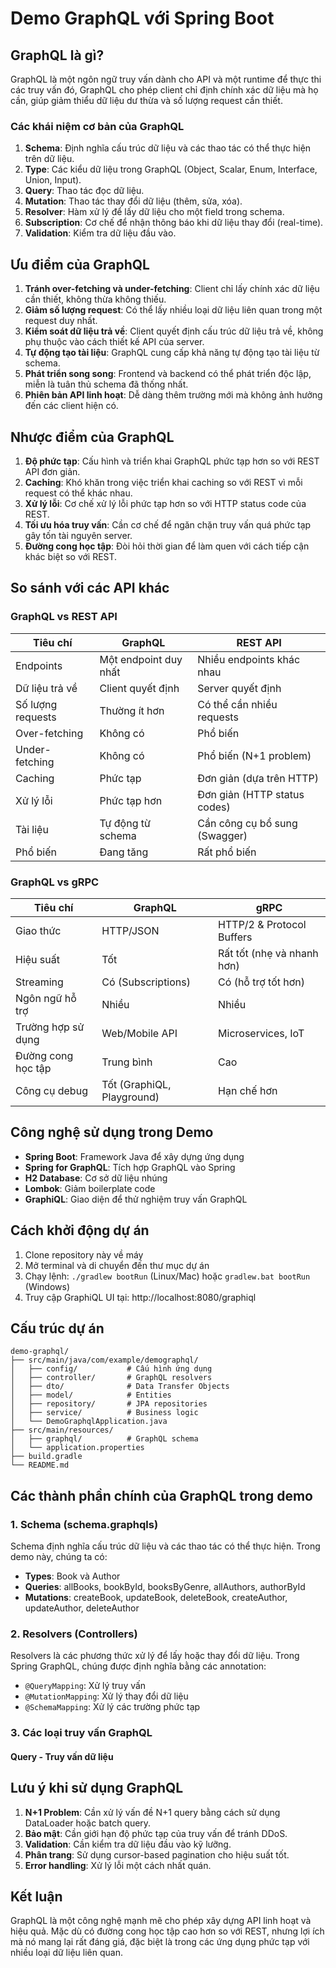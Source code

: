 # Demo GraphQL với Spring Boot

## GraphQL là gì?

GraphQL là một ngôn ngữ truy vấn dành cho API và một runtime để thực thi các truy vấn đó, GraphQL cho phép client chỉ định chính xác dữ liệu mà họ cần, giúp giảm thiểu dữ liệu dư thừa và số lượng request cần thiết.

### Các khái niệm cơ bản của GraphQL

1. **Schema**: Định nghĩa cấu trúc dữ liệu và các thao tác có thể thực hiện trên dữ liệu.
2. **Type**: Các kiểu dữ liệu trong GraphQL (Object, Scalar, Enum, Interface, Union, Input).
3. **Query**: Thao tác đọc dữ liệu.
4. **Mutation**: Thao tác thay đổi dữ liệu (thêm, sửa, xóa).
5. **Resolver**: Hàm xử lý để lấy dữ liệu cho một field trong schema.
6. **Subscription**: Cơ chế để nhận thông báo khi dữ liệu thay đổi (real-time).
7. **Validation**: Kiểm tra dữ liệu đầu vào.

## Ưu điểm của GraphQL

1. **Tránh over-fetching và under-fetching**: Client chỉ lấy chính xác dữ liệu cần thiết, không thừa không thiếu.
2. **Giảm số lượng request**: Có thể lấy nhiều loại dữ liệu liên quan trong một request duy nhất.
3. **Kiểm soát dữ liệu trả về**: Client quyết định cấu trúc dữ liệu trả về, không phụ thuộc vào cách thiết kế API của server.
4. **Tự động tạo tài liệu**: GraphQL cung cấp khả năng tự động tạo tài liệu từ schema.
5. **Phát triển song song**: Frontend và backend có thể phát triển độc lập, miễn là tuân thủ schema đã thống nhất.
6. **Phiên bản API linh hoạt**: Dễ dàng thêm trường mới mà không ảnh hưởng đến các client hiện có.

## Nhược điểm của GraphQL

1. **Độ phức tạp**: Cấu hình và triển khai GraphQL phức tạp hơn so với REST API đơn giản.
2. **Caching**: Khó khăn trong việc triển khai caching so với REST vì mỗi request có thể khác nhau.
3. **Xử lý lỗi**: Cơ chế xử lý lỗi phức tạp hơn so với HTTP status code của REST.
4. **Tối ưu hóa truy vấn**: Cần cơ chế để ngăn chặn truy vấn quá phức tạp gây tốn tài nguyên server.
5. **Đường cong học tập**: Đòi hỏi thời gian để làm quen với cách tiếp cận khác biệt so với REST.

## So sánh với các API khác

### GraphQL vs REST API

| Tiêu chí | GraphQL | REST API |
|----------|---------|----------|
| Endpoints | Một endpoint duy nhất | Nhiều endpoints khác nhau |
| Dữ liệu trả về | Client quyết định | Server quyết định |
| Số lượng requests | Thường ít hơn | Có thể cần nhiều requests |
| Over-fetching | Không có | Phổ biến |
| Under-fetching | Không có | Phổ biến (N+1 problem) |
| Caching | Phức tạp | Đơn giản (dựa trên HTTP) |
| Xử lý lỗi | Phức tạp hơn | Đơn giản (HTTP status codes) |
| Tài liệu | Tự động từ schema | Cần công cụ bổ sung (Swagger) |
| Phổ biến | Đang tăng | Rất phổ biến |

### GraphQL vs gRPC

| Tiêu chí | GraphQL | gRPC |
|----------|---------|------|
| Giao thức | HTTP/JSON | HTTP/2 & Protocol Buffers |
| Hiệu suất | Tốt | Rất tốt (nhẹ và nhanh hơn) |
| Streaming | Có (Subscriptions) | Có (hỗ trợ tốt hơn) |
| Ngôn ngữ hỗ trợ | Nhiều | Nhiều |
| Trường hợp sử dụng | Web/Mobile API | Microservices, IoT |
| Đường cong học tập | Trung bình | Cao |
| Công cụ debug | Tốt (GraphiQL, Playground) | Hạn chế hơn |

## Công nghệ sử dụng trong Demo

- **Spring Boot**: Framework Java để xây dựng ứng dụng
- **Spring for GraphQL**: Tích hợp GraphQL vào Spring
- **H2 Database**: Cơ sở dữ liệu nhúng
- **Lombok**: Giảm boilerplate code
- **GraphiQL**: Giao diện để thử nghiệm truy vấn GraphQL

## Cách khởi động dự án

1. Clone repository này về máy
2. Mở terminal và di chuyển đến thư mục dự án
3. Chạy lệnh: `./gradlew bootRun` (Linux/Mac) hoặc `gradlew.bat bootRun` (Windows)
4. Truy cập GraphiQL UI tại: http://localhost:8080/graphiql

## Cấu trúc dự án

```
demo-graphql/
├── src/main/java/com/example/demographql/
│   ├── config/           # Cấu hình ứng dụng
│   ├── controller/       # GraphQL resolvers
│   ├── dto/              # Data Transfer Objects
│   ├── model/            # Entities
│   ├── repository/       # JPA repositories
│   ├── service/          # Business logic
│   └── DemoGraphqlApplication.java
├── src/main/resources/
│   ├── graphql/          # GraphQL schema
│   └── application.properties
├── build.gradle
└── README.md
```

## Các thành phần chính của GraphQL trong demo

### 1. Schema (schema.graphqls)

Schema định nghĩa cấu trúc dữ liệu và các thao tác có thể thực hiện. Trong demo này, chúng ta có:

- **Types**: Book và Author
- **Queries**: allBooks, bookById, booksByGenre, allAuthors, authorById
- **Mutations**: createBook, updateBook, deleteBook, createAuthor, updateAuthor, deleteAuthor

### 2. Resolvers (Controllers)

Resolvers là các phương thức xử lý để lấy hoặc thay đổi dữ liệu. Trong Spring GraphQL, chúng được định nghĩa bằng các annotation:

- `@QueryMapping`: Xử lý truy vấn
- `@MutationMapping`: Xử lý thay đổi dữ liệu
- `@SchemaMapping`: Xử lý các trường phức tạp


### 3. Các loại truy vấn GraphQL

#### Query - Truy vấn dữ liệu

## Lưu ý khi sử dụng GraphQL

1. **N+1 Problem**: Cần xử lý vấn đề N+1 query bằng cách sử dụng DataLoader hoặc batch query.
2. **Bảo mật**: Cần giới hạn độ phức tạp của truy vấn để tránh DDoS.
3. **Validation**: Cần kiểm tra dữ liệu đầu vào kỹ lưỡng.
4. **Phân trang**: Sử dụng cursor-based pagination cho hiệu suất tốt.
5. **Error handling**: Xử lý lỗi một cách nhất quán.

## Kết luận

GraphQL là một công nghệ mạnh mẽ cho phép xây dựng API linh hoạt và hiệu quả. Mặc dù có đường cong học tập cao hơn so với REST, nhưng lợi ích mà nó mang lại rất đáng giá, đặc biệt là trong các ứng dụng phức tạp với nhiều loại dữ liệu liên quan.


